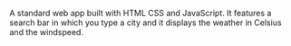 A standard web app built with HTML CSS and JavaScript. It features a search bar in which you type a city and it displays the weather in Celsius and the windspeed.
